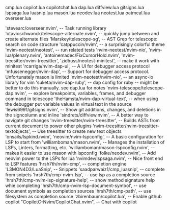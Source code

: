 cmp.lua
copilot.lua
copilotchat.lua
dap.lua
diffview.lua
gitsigns.lua
lspsaga.lua
luasnip.lua
mason.lua
neodev.lua
neotest.lua
oatmeal.lua
overseer.lua






  'stevearc/overseer.nvim',                      -- Task running library
  'otavioschwanck/telescope-alternate.nvim',     -- quickly jump between and create alternate files
  'Marskey/telescope-sg',                        -- AST Grep for telescope: search on code structure
  'catppuccin/nvim',                             -- a surprisingly colorful theme
    'nvim-neotest/neotest',                      -- run related tests
      'nvim-neotest/nvim-nio',
      'nvim-lua/plenary.nvim',
      'antoinemadec/FixCursorHold.nvim',
      'nvim-treesitter/nvim-treesitter',
      'zidhuss/neotest-minitest',                -- make it work with minitest
    'rcarriga/nvim-dap-ui',                      -- A UI for debugger access protocol
      'mfussenegger/nvim-dap',                   -- Support for debugger access protocol. Unfortunately mason is limited
      'nvim-neotest/nvim-nio',                   -- an async-io library for vim
      'suketa/nvim-dap-ruby',                    -- dap config for ruby -- might be better to do this manually. see dap.lua for notes
      'nvim-telescope/telescope-dap.nvim',       -- explore breakpoints, variables, frames, and debugger command in telescope
      'theHamsta/nvim-dap-virtual-text',         -- when using the debugger put variable values in virtual text in the source
  'lewis6991/gitsigns.nvim',                     -- Show git additions, changes, and deletions in the signcolumn and inline
  'sindrets/diffview.nvim',                      -- A better way to navigate git changes
    'nvim-treesitter/nvim-treesitter',           -- Builds ASTs from current document to power other plugins
  'nvim-treesitter/nvim-treesitter-textobjects', -- Use treesitter to create new text objects
  'onsails/lspkind.nvim',
    'neovim/nvim-lspconfig',                     -- A basic configuration for LSP to start from
        'williamboman/mason.nvim',               -- Manages the installation of LSPs, Linters, formatting, etc.
      'williamboman/mason-lspconfig.nvim',       -- makes it easier to use mason with lspconfig
      'folke/neodev.nvim',                       -- Add neovim power to the LSPs for lua
  'nvimdev/lspsaga.nvim',                        -- Nice front end to LSP features
    'hrsh7th/nvim-cmp',                          -- completion engine
        'L3MON4D3/LuaSnip',                      -- Snippets
      'saadparwaiz1/cmp_luasnip',                -- complete from snipets
      'hrsh7th/cmp-nvim-lsp',                    -- use lsp as a completion source
      'hrsh7th/cmp-nvim-lsp-signature-help',     -- show method signature help whie completing
      'hrsh7th/cmp-nvim-lsp-document-symbol',    -- use document symbols as completion sources
      'hrsh7th/cmp-path',                        -- use filesystem as completion source
  'zbirenbaum/copilot.lua',                      -- Enable github copilot
"CopilotC-Nvim/CopilotChat.nvim",            -- Chat with copilot
